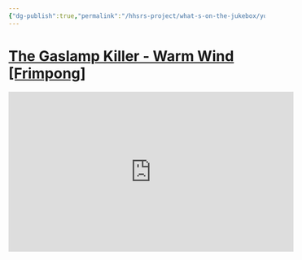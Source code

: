 ```yaml
---
{"dg-publish":true,"permalink":"/hhsrs-project/what-s-on-the-jukebox/youtube-the-gaslamp-killer-warm-wind/"}
---
```


# [The Gaslamp Killer - Warm Wind [Frimpong]](https://www.youtube.com/watch?v=Ug69aX69cyI)

<iframe width="560" height="315" src="https://www.youtube-nocookie.com/embed/Ug69aX69cyI" title="YouTube video player" frameborder="0" allow="accelerometer; autoplay; clipboard-write; encrypted-media; gyroscope; picture-in-picture" allowfullscreen></iframe>
